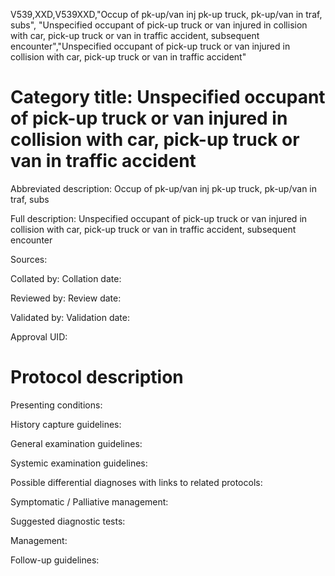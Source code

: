V539,XXD,V539XXD,"Occup of pk-up/van inj pk-up truck, pk-up/van in traf, subs", "Unspecified occupant of pick-up truck or van injured in collision with car, pick-up truck or van in traffic accident, subsequent encounter","Unspecified occupant of pick-up truck or van injured in collision with car, pick-up truck or van in traffic accident"
# Category title: Unspecified occupant of pick-up truck or van injured in collision with car, pick-up truck or van in traffic accident

Abbreviated description: Occup of pk-up/van inj pk-up truck, pk-up/van in traf, subs

Full description: Unspecified occupant of pick-up truck or van injured in collision with car, pick-up truck or van in traffic accident, subsequent encounter

Sources:

Collated by:
Collation date:

Reviewed by:
Review date:

Validated by:
Validation date:

Approval UID:

# Protocol description

Presenting conditions:

History capture guidelines:

General examination guidelines:

Systemic examination guidelines:

Possible differential diagnoses with links to related protocols:

Symptomatic / Palliative management:

Suggested diagnostic tests:

Management:

Follow-up guidelines:
